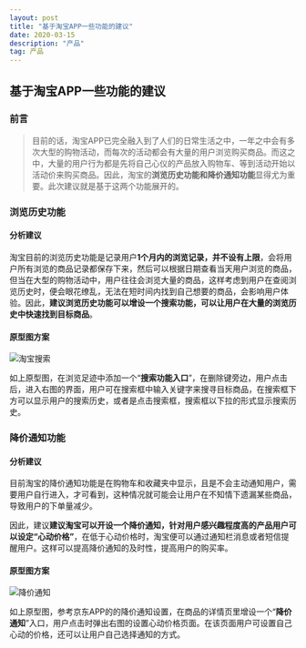 ```yaml
---
layout: post
title: "基于淘宝APP一些功能的建议"
date: 2020-03-15
description: "产品"
tag: 产品
---
```


## 基于淘宝APP一些功能的建议

### 前言

> 目前的话，淘宝APP已完全融入到了人们的日常生活之中，一年之中会有多次大型的购物活动，而每次的活动都会有大量的用户浏览购买商品。而这之中，大量的用户行为都是先将自己心仪的产品放入购物车、等到活动开始以活动价来购买商品。因此，淘宝的**浏览历史功能和降价通知功能**显得尤为重要。此次建议就是基于这两个功能展开的。

### 浏览历史功能

#### 分析建议

淘宝目前的浏览历史功能是记录用户**1个月内的浏览记录，并不设有上限**，会将用户所有浏览的商品记录都保存下来，然后可以根据日期查看当天用户浏览的商品，但当在大型的购物活动中，用户往往会浏览大量的商品，这样考虑到用户在查阅浏览历史时，便会眼花缭乱，无法在短时间内找到自己想要的商品，会影响用户体验。因此，**建议浏览历史功能可以增设一个搜索功能，可以让用户在大量的浏览历史中快速找到目标商品**。

#### 原型图方案

![淘宝搜索](https://FXHao.github.io/images/posts/基于淘宝APP的一些功能建议/5p3qKhliQxMNvsmK29UX.jpg)

如上原型图，在浏览足迹中添加一个“**搜索功能入口**”，在删除键旁边，用户点击后，进入右图的界面，用户可在搜索框中输入关键字来搜寻目标商品，在搜索框下方可以显示用户的搜索历史，或者是点击搜索框，搜索框以下拉的形式显示搜索历史。

### 降价通知功能

#### 分析建议

目前淘宝的降价通知功能是在购物车和收藏夹中显示，且是不会主动通知用户，需要用户自行进入，才可看到，这种情况就可能会让用户在不知情下遗漏某些商品，导致用户的下单量减少。

因此，建议**建议淘宝可以开设一个降价通知，针对用户感兴趣程度高的产品用户可以设定“心动价格”**，在低于心动价格时，淘宝便可以通过通知栏消息或者短信提醒用户。这样可以提高降价通知的及时性，提高用户的购买率。

#### 原型图方案

![降价通知](https://FXHao.github.io/images/posts/基于淘宝APP的一些功能建议/4eAnTeEUvDzLhQaGk75Z.jpg)

如上原型图，参考京东APP的的降价通知设置，在商品的详情页里增设一个“**降价通知**”入口，用户点击时弹出右图的设置心动价格页面。在该页面用户可设置自己心动的价格，还可以让用户自己选择通知的方式。